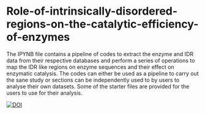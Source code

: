 # Role-of-intrinsically-disordered-regions-on-the-catalytic-efficiency-of-enzymes
The IPYNB file contains a pipeline of codes to extract the enzyme and IDR data from their respective databases and perform a series of operations to map the IDR like regions on enzyme sequences and their effect on enzymatic catalysis. 
The codes can either be used as a pipeline to carry out the sane study or sections can be independently used to by users to analyse their own datasets. 
Some of the starter files are provided for the users to use for their analysis. 



[![DOI](https://zenodo.org/badge/1021638918.svg)](https://doi.org/10.5281/zenodo.16048193)
